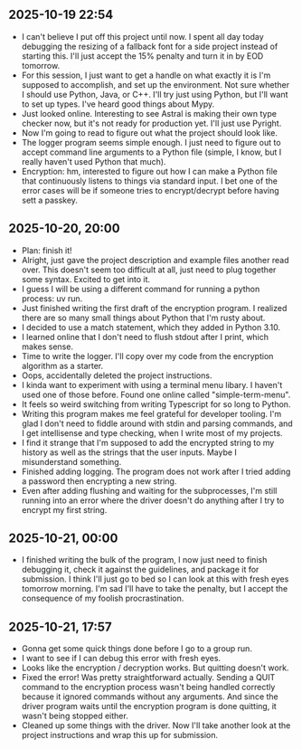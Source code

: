 ## 2025-10-19 22:54

- I can't believe I put off this project until now. I spent all day today debugging the resizing of a fallback font for a side project instead of starting this. I'll just accept the 15% penalty and turn it in by EOD tomorrow.
- For this session, I just want to get a handle on what exactly it is I'm supposed to accomplish, and set up the environment. Not sure whether I should use Python, Java, or C++. I'll try just using Python, but I'll want to set up types. I've heard good things about Mypy.
- Just looked online. Interesting to see Astral is making their own type checker now, but it's not ready for production yet. I'll just use Pyright.
- Now I'm going to read to figure out what the project should look like.
- The logger program seems simple enough. I just need to figure out to accept command line arguments to a Python file (simple, I know, but I really haven't used Python that much).
- Encryption: hm, interested to figure out how I can make a Python file that continuously listens to things via standard input. I bet one of the error cases will be if someone tries to encrypt/decrypt before having sett a passkey.

## 2025-10-20, 20:00

- Plan: finish it!
- Alright, just gave the project description and example files another read over. This doesn't seem too difficult at all, just need to plug together some syntax. Excited to get into it.
- I guess I will be using a different command for running a python process: uv run.
- Just finished writing the first draft of the encryption program. I realized there are so many small things about Python that I'm rusty about.
- I decided to use a match statement, which they added in Python 3.10.
- I learned online that I don't need to flush stdout after I print, which makes sense.
- Time to write the logger. I'll copy over my code from the encryption algorithm as a starter.
- Oops, accidentally deleted the project instructions.
- I kinda want to experiment with using a terminal menu libary. I haven't used one of those before. Found one online called "simple-term-menu".
- It feels so weird switching from writing Typescript for so long to Python.
- Writing this program makes me feel grateful for developer tooling. I'm glad I don't need to fiddle around with stdin and parsing commands, and I get intellisense and type checking, when I write most of my projects.
- I find it strange that I'm supposed to add the encrypted string to my history as well as the strings that the user inputs. Maybe I misunderstand something.
- Finished adding logging. The program does not work after I tried adding a password then encrypting a new string.
- Even after adding flushing and waiting for the subprocesses, I'm still running into an error where the driver doesn't do anything after I try to encrypt my first string.

## 2025-10-21, 00:00

- I finished writing the bulk of the program, I now just need to finish debugging it, check it against the guidelines, and package it for submission. I think I'll just go to bed so I can look at this with fresh eyes tomorrow morning. I'm sad I'll have to take the penalty, but I accept the consequence of my foolish procrastination.

## 2025-10-21, 17:57

- Gonna get some quick things done before I go to a group run.
- I want to see if I can debug this error with fresh eyes.
- Looks like the encryption / decryption works. But quitting doesn't work.
- Fixed the error! Was pretty straightforward actually. Sending a QUIT command to the encryption process wasn't being handled correctly because it ignored commands without any arguments. And since the driver program waits until the encryption program is done quitting, it wasn't being stopped either.
- Cleaned up some things with the driver. Now I'll take another look at the project instructions and wrap this up for submission.
